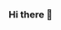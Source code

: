 ### Hi there 👋

<!--
**thomascherickal/thomascherickal** is a ✨ _special_ ✨ repository because its `README.md` (this file) appears on your GitHub profile.

Here are some ideas to get you started:

![Thomas’ GitHub stats](https://github-readme-stats.vercel.app/api?username=thomascherickal&theme=synthwave&show_icons=true “Thomas’ GitHub Stats”)

![Top Langs](https://github-readme-stats.vercel.app/api/top-langs/?username=thomascherickal&theme=synthwave “Thomas’ Top Languages Card”)

- 🔭 I’m currently working on Quantum Computing AI/ML Dynamical Systems
- 🌱 I’m currently learning F# and DDD, particularly, how you can build DDD into F# to build more agile software.
- 👯 I’m looking to collaborate on Python or Julia projects.
- 🤔 I’m looking for help with my current job situation (none).
- 💬 Ask me about Python, Julia, Quantum Mechanics, Optimization, and Algorithms. Prefer Python for application.
- 📫 How to reach me: thomascherickal@gmail.com
- 😄 Pronouns: he/him
- ⚡ Fun fact: I have played the violin since 1998 but still remain at 6th grade level because I never gave it priority (had other serious jobs).
--> 



